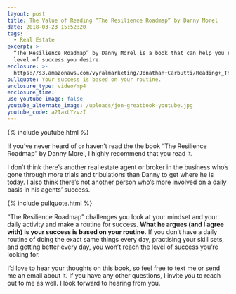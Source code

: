 ```yaml
---
layout: post
title: The Value of Reading “The Resilience Roadmap” by Danny Morel
date: 2018-03-23 15:52:20
tags:
  - Real Estate
excerpt: >-
  “The Resilience Roadmap” by Danny Morel is a book that can help you reach the
  level of success you desire.
enclosure: >-
  https://s3.amazonaws.com/vyralmarketing/Jonathan+Carbutti/Reading+_The+Resilience+Roadmap_+(1).mp4
pullquote: Your success is based on your routine.
enclosure_type: video/mp4
enclosure_time:
use_youtube_image: false
youtube_alternate_image: /uploads/jon-greatbook-youtube.jpg
youtube_code: a2IaxLYzvzI
---
```


{% include youtube.html %}

If you’ve never heard of or haven’t read the the book “The Resilience Roadmap” by Danny Morel, I highly recommend that you read it.&nbsp;

I don’t think there’s another real estate agent or broker in the business who’s gone through more trials and tribulations than Danny to get where he is today. I also think there’s not another person who’s more involved on a daily basis in his agents’ success.&nbsp;

{% include pullquote.html %}

“The Resilience Roadmap” challenges you look at your mindset and your daily activity and make a routine for success. **What he argues (and I agree with) is your success is based on your routine.** If you don’t have a daily routine of doing the exact same things every day, practising your skill sets, and getting better every day, you won’t reach the level of success you’re looking for.&nbsp;

I’d love to hear your thoughts on this book, so feel free to text me or send me an email about it. If you have any other questions, I invite you to reach out to me as well. I look forward to hearing from you.